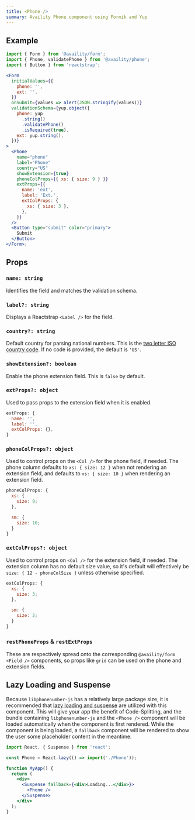 ```yaml
---
title: <Phone />
summary: Availity Phone component using Formik and Yup
---
```


## Example

```jsx live=true viewCode=true
import { Form } from '@availity/form';
import { Phone, validatePhone } from '@availity/phone';
import { Button } from 'reactstrap';

<Form
  initialValues={{
    phone: '',
    ext: '',
  }}
  onSubmit={values => alert(JSON.stringify(values))}
  validationSchema={yup.object({
    phone: yup
      .string()
      .validatePhone()
      .isRequired(true),
    ext: yup.string(),
  })}
>
  <Phone
    name="phone"
    label="Phone"
    country="US"
    showExtension={true}
    phoneColProps={{ xs: { size: 9 } }}
    extProps={{
      name: 'ext',
      label: 'Ext.',
      extColProps: {
        xs: { size: 3 },
      },
    }}
  />
  <Button type="submit" color="primary">
    Submit
  </Button>
</Form>;
```

## Props

### `name: string`

Identifies the field and matches the validation schema.

### `label?: string`

Displays a Reactstrap `<Label />` for the field.

### `country?: string`

Default country for parsing national numbers. This is the [two letter ISO country code](https://en.wikipedia.org/wiki/ISO_3166-1_alpha-2). If no code is provided, the default is `'US'`.

### `showExtension?: boolean`

Enable the phone extension field. This is `false` by default.

### `extProps?: object`

Used to pass props to the extension field when it is enabled.

```js
extProps: {
  name: '',
  label: '',
  extColProps: {},
}
```

### `phoneColProps?: object`

Used to control props on the `<Col />` for the phone field, if needed. The phone column defaults to `xs: { size: 12 }` when not rendering an extension field, and defaults to `xs: { size: 10 }` when rendering an extension field.

```js
phoneColProps: {
  xs: {
    size: 9;
  },

  sm: {
    size: 10;
  }
}
```

### `extColProps?: object`

Used to control props on `<Col />` for the extension field, if needed. The extension column has no default size value, so it's default will effectively be `size: { 12 - phoneColSize }` unless otherwise specified.

```js
extColProps: {
  xs: {
    size: 3;
  },

  sm: {
    size: 2;
  }
}
```

### `restPhoneProps` & `restExtProps`

These are respectively spread onto the corresponding `@availity/form` `<Field />` components, so props like `grid` can be used on the phone and extension fields.

## Lazy Loading and Suspense

Because `libphonenumber-js` has a relatively large package size, it is recommended that [lazy loading and suspense](https://reactjs.org/docs/code-splitting.html#reactlazy) are utilized with this component. This will give your app the benefit of Code-Splitting, and the bundle containing `libphonenumber-js` and the `<Phone />` component will be loaded automatically when the component is first rendered. While the component is being loaded, a `fallback` component will be rendered to show the user some placeholder content in the meantime.

```jsx
import React, { Suspense } from 'react';

const Phone = React.lazy(() => import('./Phone'));

function MyApp() {
  return (
    <div>
      <Suspense fallback={<div>Loading...</div>}>
        <Phone />
      </Suspense>
    </div>
  );
}
```
